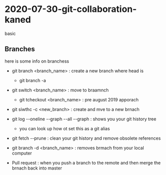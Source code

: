# 2020-07-30-git-collaboration-kaned
basic

## Branches
   here is some info on branchess
   
- git branch <branch_name> : create a new branch where head is
  - git branch -a  
- git switch <branch_name> : move to braamnch
  - git tcheckout <branch_name> : pre august 2019 apporach

- git siwthc -c <new_branch>  : create and mve to a new brnach

- git log --oneline --graph --all --graph : shows you your git history tree
  - you can look up how ot set this as a git alias

- git fetch --prune : clean your git history and remove obsolete references


- git branch -d <branch_name> : removes brmach from your local computer

- Pull request : when you push a branch to the remote and then merge the brnach back into master

